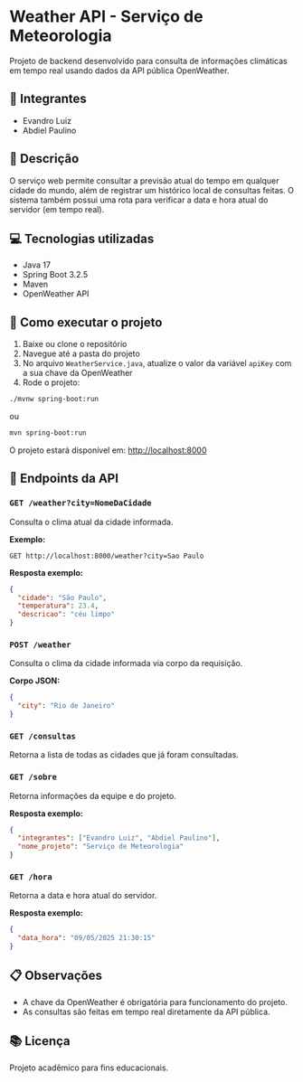 # Weather API - Serviço de Meteorologia

Projeto de backend desenvolvido para consulta de informações climáticas em tempo real usando dados da API pública OpenWeather.

## 👥 Integrantes

- Evandro Luiz
- Abdiel Paulino

## 🎯 Descrição

O serviço web permite consultar a previsão atual do tempo em qualquer cidade do mundo, além de registrar um histórico local de consultas feitas. O sistema também possui uma rota para verificar a data e hora atual do servidor (em tempo real).

## 💻 Tecnologias utilizadas

- Java 17
- Spring Boot 3.2.5
- Maven
- OpenWeather API

## 🚀 Como executar o projeto

1. Baixe ou clone o repositório
2. Navegue até a pasta do projeto
3. No arquivo `WeatherService.java`, atualize o valor da variável `apiKey` com a sua chave da OpenWeather
4. Rode o projeto:

```bash
./mvnw spring-boot:run
```

ou

```bash
mvn spring-boot:run
```

O projeto estará disponível em: [http://localhost:8000](http://localhost:8000)

## 📡 Endpoints da API

### `GET /weather?city=NomeDaCidade`

Consulta o clima atual da cidade informada.

**Exemplo:**
```
GET http://localhost:8000/weather?city=Sao Paulo
```

**Resposta exemplo:**
```json
{
  "cidade": "São Paulo",
  "temperatura": 23.4,
  "descricao": "céu limpo"
}
```

### `POST /weather`

Consulta o clima da cidade informada via corpo da requisição.

**Corpo JSON:**
```json
{
  "city": "Rio de Janeiro"
}
```

### `GET /consultas`

Retorna a lista de todas as cidades que já foram consultadas.

### `GET /sobre`

Retorna informações da equipe e do projeto.

**Resposta exemplo:**
```json
{
  "integrantes": ["Evandro Luiz", "Abdiel Paulino"],
  "nome_projeto": "Serviço de Meteorologia"
}
```

### `GET /hora`

Retorna a data e hora atual do servidor.

**Resposta exemplo:**
```json
{
  "data_hora": "09/05/2025 21:30:15"
}
```

## 📋 Observações

- A chave da OpenWeather é obrigatória para funcionamento do projeto.
- As consultas são feitas em tempo real diretamente da API pública.

## 📚 Licença

Projeto acadêmico para fins educacionais.